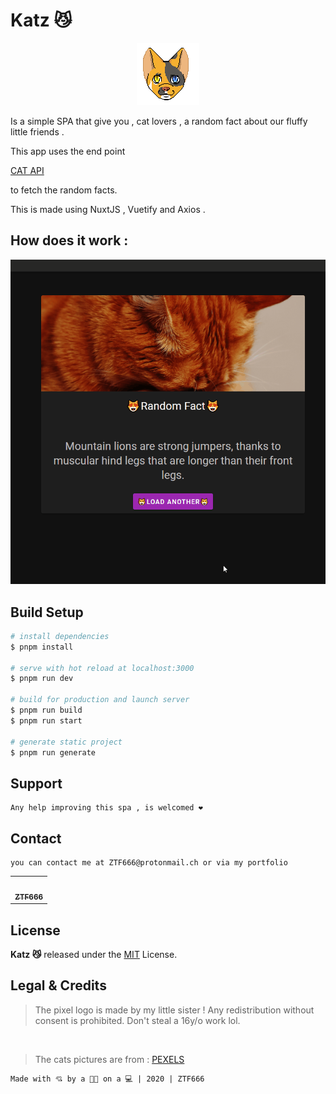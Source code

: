 # Katz 😼

<div align="center">
<img src="assets/catto.gif" >
</div>

<p>Is a simple SPA that give you , cat lovers , a random fact about our fluffy little friends .</p>
<p>This app uses the end point</p>

[CAT API](https://catfact.ninja/)

<p>to fetch the random facts.</p>

<p>This is made using NuxtJS , Vuetify and Axios .</p>

## How does it work :

<div align="center">
<img src="assets/katz.gif" >
</div>


## Build Setup

```bash
# install dependencies
$ pnpm install

# serve with hot reload at localhost:3000
$ pnpm run dev

# build for production and launch server
$ pnpm run build
$ pnpm run start

# generate static project
$ pnpm run generate
```

## Support

```
Any help improving this spa , is welcomed ❤️
```

## Contact

```
you can contact me at ZTF666@protonmail.ch or via my portfolio
```

<div align="center">

<table>
  <tr>
    <td align="center"><a href="https://ztfportfolio.web.app/" target='_blank'><img src="https://avatars1.githubusercontent.com/u/32502988?v=4" width="100px;" alt=""/><br /><sub><b>ZTF666</b></sub></a></td>
  </tr>
</table>

</div>


## License

**Katz 😼** released under the [MIT](LICENSE) License.

## Legal & Credits
>The pixel logo is made by my little sister ! Any redistribution without consent is prohibited. Don't steal a 16y/o work lol.

<br>

>The cats pictures are from : [PEXELS](https://www.pexels.com/search/cats/)

```
Made with 💘 by a 👨‍💻 on a 💻 | 2020 | ZTF666
```